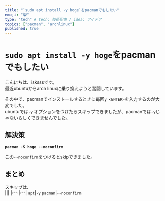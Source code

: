 ```yaml
---
title: "`sudo apt install -y hoge`をpacmanでもしたい"
emoji: "😸"
type: "tech" # tech: 技術記事 / idea: アイデア
topics: ["pacman", "archlinux"]
published: true
---
```


# `sudo apt install -y hoge`をpacmanでもしたい

こんにちは、isksssです。  
最近ubuntuからarch linuxに乗り換えようと奮闘しています。  

その中で、pacmanでインストールするときに毎回`y <ENTER>`を入力するのが大変でした。  
ubuntuでは`-y` オプションをつけたらスキップできましたが、pacmanでは`-y`じゃないらしくできませんでした。  

## 解決策

**`pacman -S hoge --noconfirm`**  

この`--noconfirm`をつけるとskipできました。  

## まとめ
スキップは、  
|||
|:--:|:--|
`apt`|`-y`
`pacman`|`--noconfirm`
